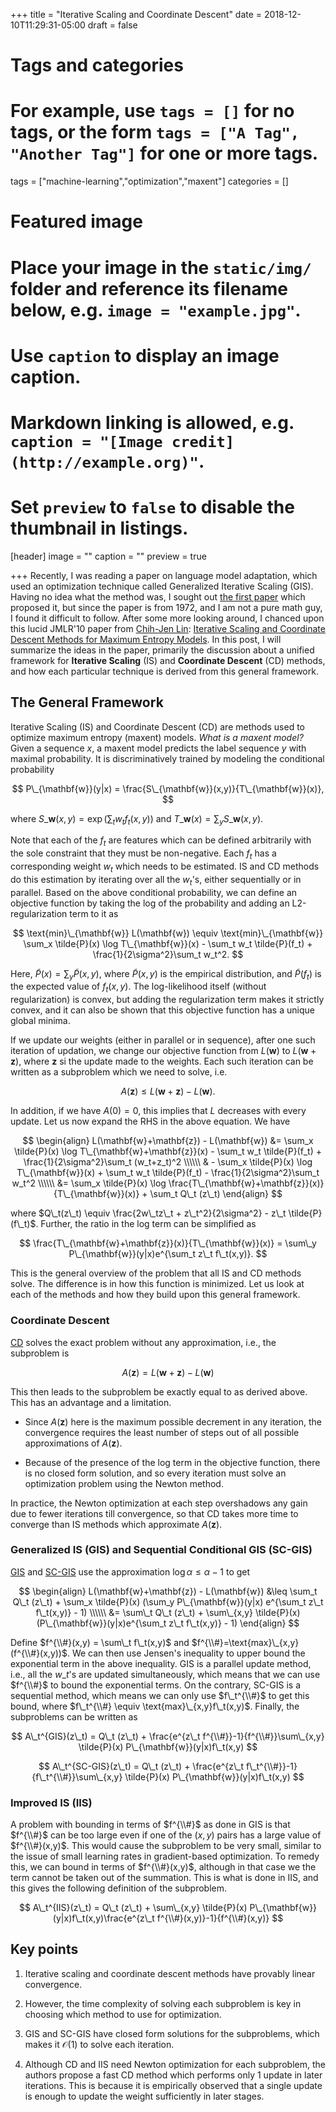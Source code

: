 +++
title = "Iterative Scaling and Coordinate Descent"
date = 2018-12-10T11:29:31-05:00
draft = false

# Tags and categories
# For example, use `tags = []` for no tags, or the form `tags = ["A Tag", "Another Tag"]` for one or more tags.
tags = ["machine-learning","optimization","maxent"]
categories = []

# Featured image
# Place your image in the `static/img/` folder and reference its filename below, e.g. `image = "example.jpg"`.
# Use `caption` to display an image caption.
#   Markdown linking is allowed, e.g. `caption = "[Image credit](http://example.org)"`.
# Set `preview` to `false` to disable the thumbnail in listings.
[header]
image = ""
caption = ""
preview = true

+++
Recently, I was reading a paper on language model adaptation, which used an optimization technique called Generalized Iterative Scaling (GIS). Having no idea what the method was, I sought out [the first paper](https://www.jstor.org/stable/2240069?seq=1#metadata_info_tab_contents) which proposed it, but since the paper is from 1972, and I am not a pure math guy, I found it difficult to follow. After some more looking around, I chanced upon this lucid JMLR'10 paper from [Chih-Jen Lin](https://www.csie.ntu.edu.tw/~cjlin/): [Iterative Scaling and Coordinate Descent Methods for Maximum Entropy Models](http://www.jmlr.org/papers/volume11/huang10a/huang10a.pdf). In this post, I will summarize the ideas in the paper, primarily the discussion about a unified framework for **Iterative Scaling** (IS) and **Coordinate Descent** (CD) methods, and how each particular technique is derived from this general framework.

## The General Framework


Iterative Scaling (IS) and Coordinate Descent (CD) are methods used to optimize maximum entropy (maxent) models. *What is a maxent model?* Given a sequence $x$, a maxent model predicts the label sequence $y$ with maximal probability. It is discriminatively trained by modeling the conditional probability

$$ P\_{\mathbf{w}}(y|x) = \frac{S\_{\mathbf{w}}(x,y)}{T\_{\mathbf{w}}(x)}, $$

where $S\_{\mathbf{w}}(x,y) = \exp(\sum_t w_t f_t(x,y))$ and $T\_{\mathbf{w}}(x) = \sum_y S\_{\mathbf{w}}(x,y)$.

Note that each of the $f_t$ are features which can be defined arbitrarily with the sole constraint that they must be non-negative. Each $f_t$ has a corresponding weight $w_t$ which needs to be estimated. IS and CD methods do this estimation by iterating over all the $w_t$'s, either sequentially or in parallel. Based on the above conditional probability, we can define an objective function by taking the log of the probability and adding an L2-regularization term to it as

$$ \text{min}\_{\mathbf{w}} L(\mathbf{w}) \equiv \text{min}\_{\mathbf{w}} \sum_x \tilde{P}(x) \log T\_{\mathbf{w}}(x) - \sum_t w_t \tilde{P}(f_t) + \frac{1}{2\sigma^2}\sum_t w_t^2. $$

Here, $\tilde{P}(x) = \sum_y \tilde{P}(x,y),$ where $\tilde{P}(x,y)$ is the empirical distribution, and $\tilde{P}(f_t)$ is the expected value of $f_t(x,y)$. The log-likelihood itself (without regularization) is convex, but adding the regularization term makes it strictly convex, and it can also be shown that this objective function has a unique global minima. 

If we update our weights (either in parallel or in sequence), after one such iteration of updation, we change our objective function from $L(\mathbf{w})$ to $L(\mathbf{w}+\mathbf{z})$, where $\mathbf{z}$ si the update made to the weights. Each such iteration can be written as a subproblem which we need to solve, i.e.

$$ A(\mathbf{z}) \leq L(\mathbf{w}+\mathbf{z}) - L(\mathbf{w}).$$

In addition, if we have $A(0) = 0$, this implies that $L$ decreases with every update. Let us now expand the RHS in the above equation. We have

$$ \begin{align} L(\mathbf{w}+\mathbf{z}) - L(\mathbf{w}) &= \sum_x \tilde{P}(x) \log T\_{\mathbf{w}+\mathbf{z}}(x) - \sum_t w_t \tilde{P}(f_t) + \frac{1}{2\sigma^2}\sum_t (w_t+z_t)^2 \\\\\\ & - \sum_x \tilde{P}(x) \log T\_{\mathbf{w}}(x) + \sum_t w_t \tilde{P}(f_t) - \frac{1}{2\sigma^2}\sum_t w_t^2 \\\\\\ &= \sum_x \tilde{P}(x) \log \frac{T\_{\mathbf{w}+\mathbf{z}}(x)}{T\_{\mathbf{w}}(x)} + \sum_t Q\_t (z\_t) \end{align} $$

where $Q\_t(z\_t) \equiv \frac{2w\_tz\_t + z\_t^2}{2\sigma^2} - z\_t \tilde{P}(f\_t)$. Further, the ratio in the log term can be simplified as

$$ \frac{T\_{\mathbf{w}+\mathbf{z}}(x)}{T\_{\mathbf{w}}(x)} = \sum\_y P\_{\mathbf{w}}(y|x)e^{\sum_t z\_t f\_t(x,y)}. $$

This is the general overview of the problem that all IS and CD methods solve. The difference is in how this function is minimized. Let us look at each of the methods and how they build upon this general framework.

### Coordinate Descent

[CD](https://link.springer.com/article/10.1007%2Fs10107-015-0892-3) solves the exact problem without any approximation, i.e., the subproblem is

$$ A(\mathbf{z}) = L(\mathbf{w}+\mathbf{z}) - L(\mathbf{w}) $$

This then leads to the subproblem be exactly equal to as derived above. This has an advantage and a limitation.

* Since $A(\mathbf{z})$ here is the maximum possible decrement in any iteration, the convergence requires the least number of steps out of all possible approximations of $A(\mathbf{z})$.

* Because of the presence of the log term in the objective function, there is no closed form solution, and so every iteration must solve an optimization problem using the Newton method. 

In practice, the Newton optimization at each step overshadows any gain due to fewer iterations till convergence, so that CD takes more time to converge than IS methods which approximate $A(\mathbf{z})$.

### Generalized IS (GIS) and Sequential Conditional GIS (SC-GIS)

[GIS](https://www.jstor.org/stable/2240069?seq=1#metadata_info_tab_contents) and [SC-GIS](http://www.aclweb.org/anthology/P02-1002) use the approximation $\log \alpha \leq \alpha -1$ to get

$$ \begin{align} L(\mathbf{w}+\mathbf{z}) - L(\mathbf{w}) &\leq \sum_t Q\_t (z\_t) + \sum_x \tilde{P}(x)       (\sum_y P\_{\mathbf{w}}(y|x) e^{\sum_t z\_t f\_t(x,y)} - 1) \\\\\\ &= \sum\_t Q\_t (z\_t) + \sum\_{x,y} \tilde{P}(x) (P\_{\mathbf{w}}(y|x)e^{\sum_t z\_t f\_t(x,y)} - 1)   \end{align} $$

Define $f^{\\#}(x,y) = \sum\_t f\_t(x,y)$ and $f^{\\#}=\text{max}\_{x,y}(f^{\\#}(x,y))$. We can then use Jensen's inequality to upper bound the exponential term in the above inequality. GIS is a parallel update method, i.e., all the $w\_t$'s are updated simultaneously, which means that we can use $f^{\\#}$ to bound the exponential terms. On the contrary, SC-GIS is a sequential method, which means we can only use $f\_t^{\\#}$ to get this bound, where $f\_t^{\\#} \equiv \text{max}\_{x,y}f\_t(x,y)$. Finally, the subproblems can be written as

$$ A\_t^{GIS}(z\_t) = Q\_t (z\_t) + \frac{e^{z\_t f^{\\#}}-1}{f^{\\#}}\sum\_{x,y} \tilde{P}(x) P\_{\mathbf{w}}(y|x)f\_t(x,y)  $$

$$ A\_t^{SC-GIS}(z\_t) = Q\_t (z\_t) + \frac{e^{z\_t f\_t^{\\#}}-1}{f\_t^{\\#}}\sum\_{x,y} \tilde{P}(x) P\_{\mathbf{w}}(y|x)f\_t(x,y) $$

### Improved IS (IIS)

A problem with bounding in terms of $f^{\\#}$ as done in GIS is that $f^{\\#}$ can be too large even if one of the $(x,y)$ pairs has a large value of $f^{\\#}(x,y)$. This would cause the subproblem to be very small, similar to the issue of small learning rates in gradient-based optimization. To remedy this, we can bound in terms of $f^{\\#}(x,y)$, although in that case we the term cannot be taken out of the summation. This is what is done in IIS, and this gives the following definition of the subproblem.

$$ A\_t^{IIS}(z\_t) = Q\_t (z\_t) + \sum\_{x,y} \tilde{P}(x) P\_{\mathbf{w}}(y|x)f\_t(x,y)\frac{e^{z\_t f^{\\#}(x,y)}-1}{f^{\\#}(x,y)} $$

## Key points

1. Iterative scaling and coordinate descent methods have provably linear convergence.

2. However, the time complexity of solving each subproblem is key in choosing which method to use for optimization.

3. GIS and SC-GIS have closed form solutions for the subproblems, which makes it $\mathcal{O}(1)$ to solve each iteration.

4. Although CD and IIS need Newton optimization for each subproblem, the authors propose a fast CD method which performs only 1 update in later iterations. This is because it is empirically observed that a single update is enough to update the weight sufficiently in later stages.

